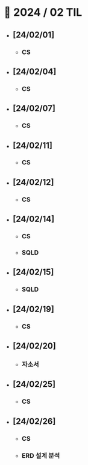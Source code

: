 # 🚩 2024 / 02 TIL

- ## **[24/02/01]**

  - ### CS

- ## **[24/02/04]**

  - ### CS

- ## **[24/02/07]**

  - ### CS

- ## **[24/02/11]**

  - ### CS

- ## **[24/02/12]**

  - ### CS

- ## **[24/02/14]**

  - ### CS
  - ### SQLD

- ## **[24/02/15]**

  - ### SQLD

- ## **[24/02/19]**

  - ### CS

- ## **[24/02/20]**

  - ### 자소서

- ## **[24/02/25]**

  - ### CS

- ## **[24/02/26]**
  - ### CS
  - ### ERD 설계 분석
